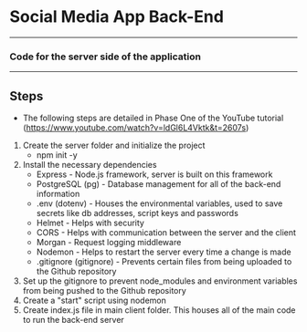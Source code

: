 # Social Media App Back-End
------------------------------------------------
### Code for the server side of the application
------------------------------------------------
## Steps
* The following steps are detailed in Phase One of the YouTube tutorial (https://www.youtube.com/watch?v=ldGl6L4Vktk&t=2607s)

 1. Create the server folder and initialize the project 
     - npm init -y
 2. Install the necessary dependencies
     - Express - Node.js framework, server is built on this framework
     - PostgreSQL (pg) - Database management for all of the back-end information
     - .env (dotenv) - Houses the environmental variables, used to save secrets like db addresses, script keys and passwords
     - Helmet - Helps with security
     - CORS - Helps with communication between the server and the client
     - Morgan - Request logging middleware
     - Nodemon - Helps to restart the server every time a change is made
     - .gitignore (gitignore) - Prevents certain files from being uploaded to the Github repository
 3. Set up the gitignore to prevent node_modules and environment variables from being pushed to the Github repository
 4. Create a "start" script using nodemon
 5. Create index.js file in main client folder. This houses all of the main code to run the back-end server